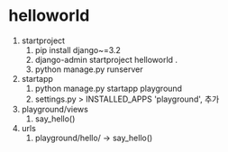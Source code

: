 # helloworld
1. startproject
   1. pip install django~=3.2
   2. django-admin startproject helloworld .
   3. python manage.py runserver
2. startapp
   1. python manage.py startapp playground
   2. settings.py > INSTALLED_APPS 'playground', 추가
3. playground/views
   1. say_hello()
4. urls
   1. playground/hello/ -> say_hello()